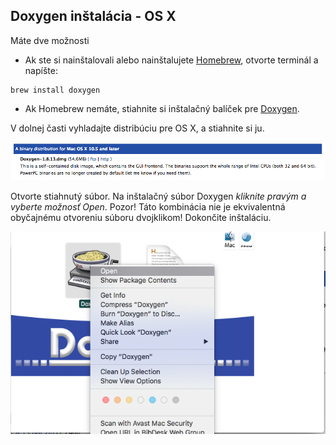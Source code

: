 ## Doxygen inštalácia - OS X

Máte dve možnosti

* Ak ste si nainštalovali alebo nainštalujete [Homebrew](/qt-creator/homebrew-for-os-x.md), otvorte terminál a napíšte:

```terminal
brew install doxygen
```

* Ak Homebrew nemáte, stiahnite si inštalačný balíček pre [Doxygen](http://www.stack.nl/~dimitri/doxygen/download.html).

V dolnej časti vyhladajte distribúciu pre OS X, a stiahnite si ju.

![](/assets/OSX_doxygen1.png)

Otvorte stiahnutý súbor. Na inštalačný súbor Doxygen _kliknite pravým a vyberte možnosť Open_. Pozor! Táto kombinácia nie je ekvivalentná obyčajnému otvoreniu súboru dvojklikom! Dokončite inštaláciu.

![](/assets/OSX_doxygen2.png)

